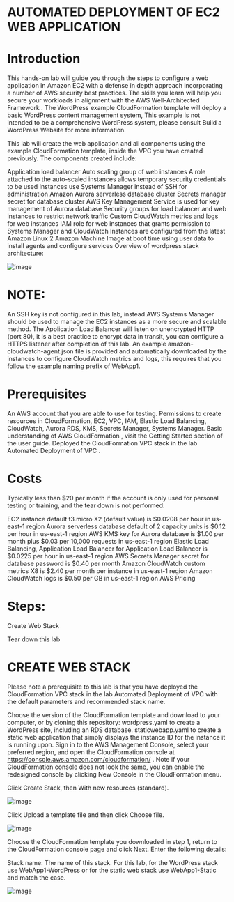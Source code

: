 # AUTOMATED DEPLOYMENT OF EC2 WEB APPLICATION

# Introduction
This hands-on lab will guide you through the steps to configure a web application in Amazon EC2 with a defense in depth approach incorporating a number of AWS security best practices. The skills you learn will help you secure your workloads in alignment with the AWS Well-Architected Framework . The WordPress example CloudFormation template will deploy a basic WordPress content management system, This example is not intended to be a comprehensive WordPress system, please consult Build a WordPress Website for more information.

This lab will create the web application and all components using the example CloudFormation template, inside the VPC you have created previously. The components created include:

Application load balancer
Auto scaling group of web instances
A role attached to the auto-scaled instances allows temporary security credentials to be used
Instances use Systems Manager instead of SSH for administration
Amazon Aurora serverless database cluster
Secrets manager secret for database cluster
AWS Key Management Service is used for key management of Aurora database
Security groups for load balancer and web instances to restrict network traffic
Custom CloudWatch metrics and logs for web instances
IAM role for web instances that grants permission to Systems Manager and CloudWatch
Instances are configured from the latest Amazon Linux 2 Amazon Machine Image at boot time using user data to install agents and configure services
Overview of wordpress stack architecture:

![image](https://user-images.githubusercontent.com/103466963/205918713-a01d9b88-5923-4e4b-a7de-070a4e617a9b.png)

# NOTE: 
An SSH key is not configured in this lab, instead AWS Systems Manager should be used to manage the EC2 instances as a more secure and scalable method.
The Application Load Balancer will listen on unencrypted HTTP (port 80), it is a best practice to encrypt data in transit, you can configure a HTTPS listener after completion of this lab.
An example amazon-cloudwatch-agent.json file is provided and automatically downloaded by the instances to configure CloudWatch metrics and logs, this requires that you follow the example naming prefix of WebApp1.

# Prerequisites
An AWS account that you are able to use for testing.
Permissions to create resources in CloudFormation, EC2, VPC, IAM, Elastic Load Balancing, CloudWatch, Aurora RDS, KMS, Secrets Manager, Systems Manager.
Basic understanding of AWS CloudFormation , visit the Getting Started section of the user guide.
Deployed the CloudFormation VPC stack in the lab Automated Deployment of VPC .

# Costs
Typically less than $20 per month if the account is only used for personal testing or training, and the tear down is not performed:

EC2 instance default t3.micro X2 (default value) is $0.0208 per hour in us-east-1 region
Aurora serverless database default of 2 capacity units is $0.12 per hour in us-east-1 region
AWS KMS key for Aurora database is $1.00 per month plus $0.03 per 10,000 requests in us-east-1 region
Elastic Load Balancing, Application Load Balancer for Application Load Balancer is $0.0225 per hour in us-east-1 region
AWS Secrets Manager secret for database password is $0.40 per month
Amazon CloudWatch custom metrics X8 is $2.40 per month per instance in us-east-1 region
Amazon CloudWatch logs is $0.50 per GB in us-east-1 region
AWS Pricing

# Steps:
Create Web Stack

Tear down this lab

# CREATE WEB STACK

Please note a prerequisite to this lab is that you have deployed the CloudFormation 
VPC stack in the lab Automated Deployment of VPC with the default parameters and recommended stack name.

Choose the version of the CloudFormation template and download to your computer, or by cloning this repository:
wordpress.yaml to create a WordPress site, including an RDS database.
staticwebapp.yaml to create a static web application that simply displays the instance ID for the instance it is running upon.
Sign in to the AWS Management Console, select your preferred region, and open the CloudFormation console at https://console.aws.amazon.com/cloudformation/ . 
Note if your CloudFormation console does not look the same, you can enable the redesigned console by clicking New Console in the CloudFormation menu.

Click Create Stack, then With new resources (standard).

![image](https://user-images.githubusercontent.com/103466963/206483824-ad2b262f-066c-4c62-8058-4b8c4563a57a.png)

Click Upload a template file and then click Choose file.

![image](https://user-images.githubusercontent.com/103466963/206484642-1ffad6a8-2eed-4c93-bf3f-37298dacd553.png)

Choose the CloudFormation template you downloaded in step 1, return to the CloudFormation console page and click Next.
Enter the following details:

Stack name: The name of this stack. 
For this lab, for the WordPress stack use WebApp1-WordPress or for the static web stack use WebApp1-Static and match the case.

![image](https://user-images.githubusercontent.com/103466963/206485516-4c509729-e98d-42a8-8949-f6116084446d.png)

